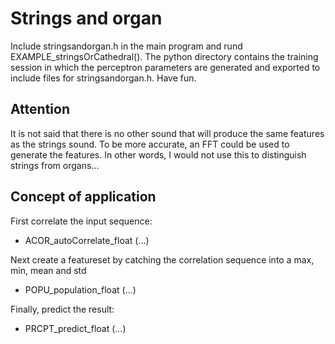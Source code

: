 # Strings and organ


Include stringsandorgan.h in the main program and rund EXAMPLE_stringsOrCathedral().
The python directory contains the training session in which the perceptron parameters are generated and exported to include files for stringsandorgan.h. Have fun.

## Attention
It is not said that there is no other sound that will produce the same features as the strings sound. To be more accurate, an FFT could be used to generate the features. In other words, I would not use this to distinguish strings from organs... 

## Concept of application

First correlate the input sequence:
- ACOR_autoCorrelate_float (...)

Next create a featureset by catching the correlation sequence into a max, min, mean and std
- POPU_population_float (...)

Finally, predict the result:
- PRCPT_predict_float (...)
